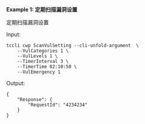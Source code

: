 **Example 1: 定期扫描漏洞设置**

定期扫描漏洞设置

Input: 

```
tccli cwp ScanVulSetting --cli-unfold-argument  \
    --VulCategories 1 \
    --VulLevels 1 \
    --TimerInterval 3 \
    --TimerTime 02:10:50 \
    --VulEmergency 1
```

Output: 
```
{
    "Response": {
        "RequestId": "4234234"
    }
}
```

